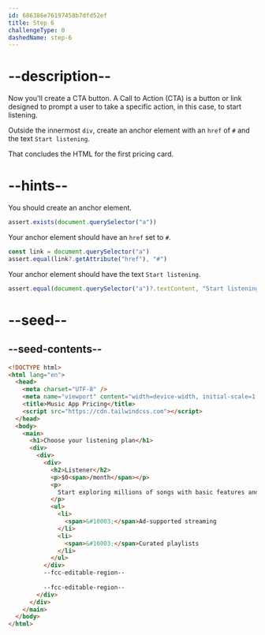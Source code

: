 ```yaml
---
id: 686386e76197458b7dfd52ef
title: Step 6
challengeType: 0
dashedName: step-6
---
```


# --description--

Now you'll create a CTA button. A Call to Action (CTA) is a button or link designed to prompt a user to take a specific action, in this case, to start listening.

Outside the innermost `div`, create an anchor element with an `href` of `#` and the text `Start listening`.

That concludes the HTML for the first pricing card.

# --hints--

You should create an anchor element.

```js
assert.exists(document.querySelector("a"))
```

Your anchor element should have an `href` set to `#`.

```js
const link = document.querySelector("a")
assert.equal(link?.getAttribute("href"), "#")
```

Your anchor element should have the text `Start listening`.

```js
assert.equal(document.querySelector("a")?.textContent, "Start listening")
```

# --seed--

## --seed-contents--

```html
<!DOCTYPE html>
<html lang="en">
  <head>
    <meta charset="UTF-8" />
    <meta name="viewport" content="width=device-width, initial-scale=1.0" />
    <title>Music App Pricing</title>
    <script src="https://cdn.tailwindcss.com"></script>
  </head>
  <body>
    <main>
      <h1>Choose your listening plan</h1>
      <div>
        <div>
          <div>
            <h2>Listener</h2>
            <p>$0<span>/month</span></p>
            <p>
              Start exploring millions of songs with basic features and ads.
            </p>
            <ul>
              <li>
                <span>&#10003;</span>Ad-supported streaming
              </li>
              <li>
                <span>&#10003;</span>Curated playlists
              </li>
            </ul>
          </div>
          --fcc-editable-region--
          
          --fcc-editable-region-- 
        </div>
      </div>
    </main>
  </body>
</html>
```
